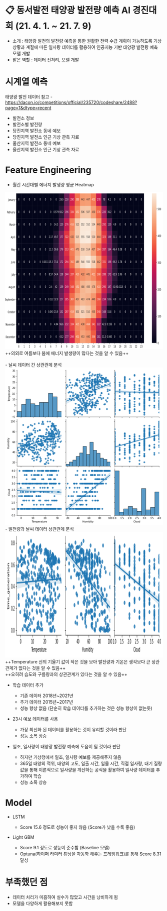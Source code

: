 # 📋 동서발전 태양광 발전량 예측 AI 경진대회  (21. 4. 1. ~ 21. 7. 9)
- 소개 : 태양광 발전의 발전량 예측을 통한 원활한 전력 수급 계획이 가능하도록 기상 상황과 계절에 따른 일사량 데이터를 활용하여 인공지능 기반 태양광 발전량 예측 모델 개발
- 맡은 역할 : 데이터 전처리, 모델 개발

# 시계열 예측

태양광 발전 데이터
참고 - https://dacon.io/competitions/official/235720/codeshare/2488?page=1&dtype=recent
- 발전소 정보
- 발전소별 발전량
- 당진지역 발전소 동네 예보
- 당진지역 발전소 인근 기상 관측 자료
- 울산지역 발전소 동네 예보
- 울산지역 발전소 인근 기상 관측 자료

# Feature Engineering
- 월간 시간대별 에너지 발생량 평균 Heatmap
<img src="./Figure/Heatmap.png" width="700px" height="500px" title="Figure1"/>
++의외로 여름보다 봄에 에너지 발생량이 많다는 것을 알 수 있음++<br>
<br>
- 날씨 데이터 간 상관관계 분석
<img src="./Figure/Weather Correlation.png" width="700px" height="500px" title="Figure2"/>  
<br>
- 발전량과 날씨 데이터 상관관계 분석
<img src="./Figure/Generation-Weather Correlation.png" width="700px" height="400px" title="Figure3"/> ++Temperature 선의 기울기 값이 작은 것을 보아 발전량과 기온은 생각보다 큰 상관관계가 없다는 것을 알 수 있음++<br>
++오히려 습도와 구름량과의 상관관계가 있다는 것을 알 수 있음++

- 학습 데이터 추가
  - 기존 데이터 2018년~2021년
  - 추가 데이터 2015년~2017년
  - 성능 향상 없음 (단순히 학습 데이터를 추가하는 것은 성능 향상이 없는듯)


- 23시 예보 데이터를 사용
  - 가장 최신화 된 데이터를 활용하는 것이 유리할 것이라 판단
  - 성능 소폭 상승


- 일조, 일사량이 태양광 발전량 예측에 도움이 될 것이라 판단
  - 하지만 기상청에서 일조, 일사량 예보를 제공해주지 않음
  - 365일 태양의 적위, 태양의 고도, 일출 시간, 일몰 시간, 직접 일사량, 대기 질량 값을 통해 이론적으로 일사량을 계산하는 공식을 활용하여 일사량 데이터를 추가하여 학습
  - 성능 소폭 상승

# Model
- LSTM
  - Score 15.6 정도로 성능이 좋지 않음 (Score가 낮을 수록 좋음)

- Light GBM
  - Score 9.1 정도로 성능이 준수함 (Baseline 모델)
  - Optuna(하이퍼 라미터 튜닝을 자동화 해주는 프레임워크)를 통해 Score 8.31 달성

# 부족했던 점
- 데이터 처리가 미흡하여 실수가 많았고 시간을 낭비하게 됨
- 모델을 다양하게 활용해보지 못함
